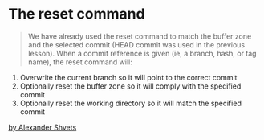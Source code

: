 # The reset command


> We have already used the reset command to match the buffer zone and the selected commit (HEAD commit was used in the previous lesson).
When a commit reference is given (ie, a branch, hash, or tag name), the reset command will:
1. Overwrite the current branch so it will point to the correct commit
2. Optionally reset the buffer zone so it will comply with the specified commit
3. Optionally reset the working directory so it will match the specified commit


[by Alexander Shvets](https://githowto.com/removing_commits_from_a_branch)